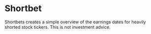 # Shortbet
Shortbets creates a simple overview of the earnings dates for heavily shorted stock tickers. This is not investment advice.